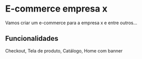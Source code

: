 # E-commerce empresa x

Vamos criar um e-commerce para a empresa x e entre outros...

## Funcionalidades

Checkout, Tela de produto, Catálogo, Home com banner
